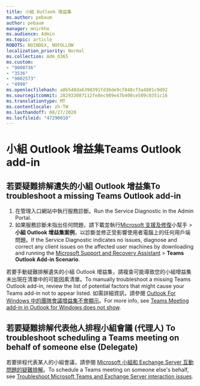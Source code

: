```yaml
---
title: 小組 Outlook 增益集
ms.author: pebaum
author: pebaum
manager: mnirkhe
ms.audience: Admin
ms.topic: article
ROBOTS: NOINDEX, NOFOLLOW
localization_priority: Normal
ms.collection: Adm_O365
ms.custom:
- "9000736"
- "3536"
- "9002573"
- "4990"
ms.openlocfilehash: a8b548da6390391fd36de9cf848cf3a4801c9d92
ms.sourcegitcommit: 282933087112fe8ec989e47b400ce589c0351c16
ms.translationtype: MT
ms.contentlocale: zh-TW
ms.lasthandoff: 08/27/2020
ms.locfileid: "47290010"
---
```

# <a name="teams-outlook-add-in"></a><span data-ttu-id="99b4a-102">小組 Outlook 增益集</span><span class="sxs-lookup"><span data-stu-id="99b4a-102">Teams Outlook add-in</span></span>

## <a name="to-troubleshoot-a-missing-teams-outlook-add-in"></a><span data-ttu-id="99b4a-103">若要疑難排解遺失的小組 Outlook 增益集</span><span class="sxs-lookup"><span data-stu-id="99b4a-103">To troubleshoot a missing Teams Outlook add-in</span></span>

1. <span data-ttu-id="99b4a-104">在管理入口網站中執行服務診斷。</span><span class="sxs-lookup"><span data-stu-id="99b4a-104">Run the Service Diagnostic in the Admin Portal.</span></span> 
2. <span data-ttu-id="99b4a-105">如果服務診斷未指出任何問題，請下載並執行[Microsoft 支援及修復](https://aka.ms/SaRA-TeamsAddInScenario)小幫手  >  **小組 Outlook 增益集案例**，以診斷並修正受影響使用者電腦上的任何用戶端問題。</span><span class="sxs-lookup"><span data-stu-id="99b4a-105">If the Service Diagnostic indicates no issues, diagnose and correct any client issues on the affected user machines  by downloading and running the [Microsoft Support and Recovery Assistant](https://aka.ms/SaRA-TeamsAddInScenario) > **Teams Outlook Add-in Scenario**.</span></span>

<span data-ttu-id="99b4a-106">若要手動疑難排解遺失的小組 Outlook 增益集，請複查可能導致您的小組增益集未出現在清單中的可能因素清單。</span><span class="sxs-lookup"><span data-stu-id="99b4a-106">To manually troubleshoot a missing Teams Outlook add-in, review the list of potential factors that might cause your Teams add-in not to appear listed.</span></span> <span data-ttu-id="99b4a-107">如需詳細資訊，請參閱 [Outlook For Windows 中的團隊會議增益集不會顯示](https://docs.microsoft.com/microsoftteams/teams-add-in-for-outlook#teams-meeting-add-in-in-outlook-for-windows-does-not-show)。</span><span class="sxs-lookup"><span data-stu-id="99b4a-107">For more info, see [Teams Meeting add-in in Outlook for Windows does not show](https://docs.microsoft.com/microsoftteams/teams-add-in-for-outlook#teams-meeting-add-in-in-outlook-for-windows-does-not-show).</span></span>

## <a name="to-troubleshoot-scheduling-a-teams-meeting-on-behalf-of-someone-else-delegate"></a><span data-ttu-id="99b4a-108">若要疑難排解代表他人排程小組會議 (代理人) </span><span class="sxs-lookup"><span data-stu-id="99b4a-108">To troubleshoot scheduling a Teams meeting on behalf of someone else (Delegate)</span></span>

<span data-ttu-id="99b4a-109">若要排程代表某人的小組會議，請參閱 [Microsoft 小組和 Exchange Server 互動問題的疑難排解](https://docs.microsoft.com/microsoftteams/troubleshoot/known-issues/teams-exchange-interaction-issue)。</span><span class="sxs-lookup"><span data-stu-id="99b4a-109">To schedule a Teams meeting on someone else's behalf, see [Troubleshoot Microsoft Teams and Exchange Server interaction issues](https://docs.microsoft.com/microsoftteams/troubleshoot/known-issues/teams-exchange-interaction-issue).</span></span>
